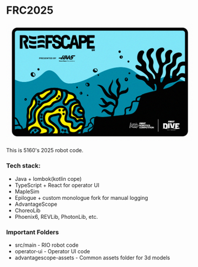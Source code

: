 # FRC2025
![img.png](img.png)

This is 5160's 2025 robot code.

### Tech stack:
- Java + lombok(kotlin cope)
- TypeScript + React for operator UI
- MapleSim
- Epilogue + custom monologue fork for manual logging
- AdvantageScope
- ChoreoLib
- Phoenix6, REVLib, PhotonLib, etc.

### Important Folders
- src/main - RIO robot code
- operator-ui - Operator UI code
- advantagescope-assets - Common assets folder for 3d models
